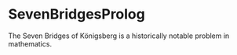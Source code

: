# SevenBridgesProlog
The Seven Bridges of Königsberg is a historically notable problem in mathematics.
